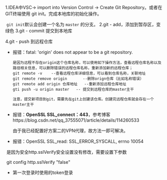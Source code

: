 1.IDEA中VSC-> import into Version Control -> Create Git Repository。或者在GIT终端使用 git init。完成本地库的初始化操作。

​	`git init`默认会创建一个名为 `master` 的分支。
2.git - add，添加到暂存区，变绿色
3.git - commit 提交到本地库

4.git - push 到远程仓库

* 报错：fatal: 'origin' does not appear to be a git repository.

  ~~~
  是因为远程不存在origin这个仓库名称，可以使用如下操作方法，查看远程仓库名称以及路径相关信息，可以删除错误的远程仓库名称，重新添加新的远程仓库；
  git remote -v    --查看远程仓库详细信息，可以看到仓库名称，关联地址
  git remote remove origin       --删除orign仓库（比如名称错误）
  git remote add origin 仓库地址   --重新添加远程仓库地址
  gti push -u origin master   -- 提交到远程仓库的master主干
  
  注意，提交新项目到git，需要先在git上创建该仓库。创建完远程仓库就会存在一个master主干
  ~~~

* 报错：**OpenSSL SSL_connect：443**，参考博客https://blog.csdn.net/qq_37555071/article/details/114260533

  由于我已经配置好方案二的VPN代理，故方法一即可解决。

* 报错：OpenSSL SSL_read: SSL_ERROR_SYSCALL, errno 10054

​					是因为安全http.sslVerify安全设置没有修改，需要设置下参数

​				   git config http.sslVerify "false"

* 第一次登录时使用的token登录

​    